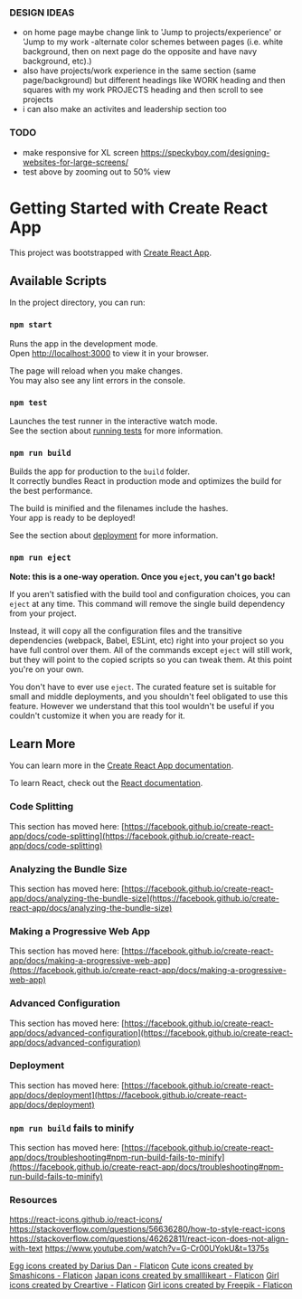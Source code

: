 ### DESIGN IDEAS
- on home page maybe change link to 'Jump to projects/experience' or 
'Jump to my work
-alternate color schemes between pages (i.e. white background, then
on next page do the opposite and have navy background, etc).)
- also have projects/work experience in the same section (same page/background) but 
different headings like
WORK heading
and then squares with my work
PROJECTS heading
and then scroll to see projects
- i can also make an activites and leadership section too


### TODO
- make responsive for XL screen https://speckyboy.com/designing-websites-for-large-screens/
- test above by zooming out to 50% view


# Getting Started with Create React App

This project was bootstrapped with [Create React App](https://github.com/facebook/create-react-app).

## Available Scripts

In the project directory, you can run:

### `npm start`

Runs the app in the development mode.\
Open [http://localhost:3000](http://localhost:3000) to view it in your browser.

The page will reload when you make changes.\
You may also see any lint errors in the console.

### `npm test`

Launches the test runner in the interactive watch mode.\
See the section about [running tests](https://facebook.github.io/create-react-app/docs/running-tests) for more information.

### `npm run build`

Builds the app for production to the `build` folder.\
It correctly bundles React in production mode and optimizes the build for the best performance.

The build is minified and the filenames include the hashes.\
Your app is ready to be deployed!

See the section about [deployment](https://facebook.github.io/create-react-app/docs/deployment) for more information.

### `npm run eject`

**Note: this is a one-way operation. Once you `eject`, you can't go back!**

If you aren't satisfied with the build tool and configuration choices, you can `eject` at any time. This command will remove the single build dependency from your project.

Instead, it will copy all the configuration files and the transitive dependencies (webpack, Babel, ESLint, etc) right into your project so you have full control over them. All of the commands except `eject` will still work, but they will point to the copied scripts so you can tweak them. At this point you're on your own.

You don't have to ever use `eject`. The curated feature set is suitable for small and middle deployments, and you shouldn't feel obligated to use this feature. However we understand that this tool wouldn't be useful if you couldn't customize it when you are ready for it.

## Learn More

You can learn more in the [Create React App documentation](https://facebook.github.io/create-react-app/docs/getting-started).

To learn React, check out the [React documentation](https://reactjs.org/).

### Code Splitting

This section has moved here: [https://facebook.github.io/create-react-app/docs/code-splitting](https://facebook.github.io/create-react-app/docs/code-splitting)

### Analyzing the Bundle Size

This section has moved here: [https://facebook.github.io/create-react-app/docs/analyzing-the-bundle-size](https://facebook.github.io/create-react-app/docs/analyzing-the-bundle-size)

### Making a Progressive Web App

This section has moved here: [https://facebook.github.io/create-react-app/docs/making-a-progressive-web-app](https://facebook.github.io/create-react-app/docs/making-a-progressive-web-app)

### Advanced Configuration

This section has moved here: [https://facebook.github.io/create-react-app/docs/advanced-configuration](https://facebook.github.io/create-react-app/docs/advanced-configuration)

### Deployment

This section has moved here: [https://facebook.github.io/create-react-app/docs/deployment](https://facebook.github.io/create-react-app/docs/deployment)

### `npm run build` fails to minify

This section has moved here: [https://facebook.github.io/create-react-app/docs/troubleshooting#npm-run-build-fails-to-minify](https://facebook.github.io/create-react-app/docs/troubleshooting#npm-run-build-fails-to-minify)


### Resources

https://react-icons.github.io/react-icons/
https://stackoverflow.com/questions/56636280/how-to-style-react-icons
https://stackoverflow.com/questions/46262811/react-icon-does-not-align-with-text
https://www.youtube.com/watch?v=G-Cr00UYokU&t=1375s

<a href="https://www.flaticon.com/free-icons/egg" title="egg icons">Egg icons created by Darius Dan - Flaticon</a>
<a href="https://www.flaticon.com/free-icons/cute" title="cute icons">Cute icons created by Smashicons - Flaticon</a>
<a href="https://www.flaticon.com/free-icons/japan" title="japan icons">Japan icons created by smalllikeart - Flaticon</a>
<a href="https://www.flaticon.com/free-icons/girl" title="girl icons">Girl icons created by Creartive - Flaticon</a>
<a href="https://www.flaticon.com/free-icons/girl" title="girl icons">Girl icons created by Freepik - Flaticon</a>

<!-- 
Emmet shortcuts:  
rafce
!
>